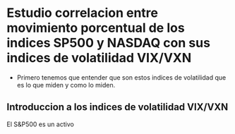 # Estudio correlacion entre movimiento porcentual de los indices SP500 y NASDAQ con sus indices de volatilidad VIX/VXN

- Primero tenemos que entender que son estos indices de volatilidad que es lo que miden y como lo miden.
## Introduccion a los indices de volatilidad VIX/VXN

El S&P500 es un activo 
